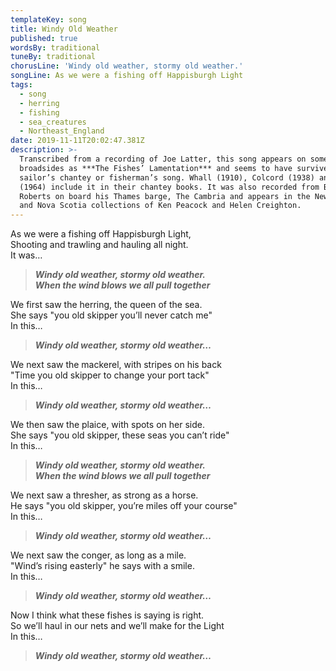 ```yaml
---
templateKey: song
title: Windy Old Weather
published: true
wordsBy: traditional
tuneBy: traditional
chorusLine: 'Windy old weather, stormy old weather.'
songLine: As we were a fishing off Happisburgh Light
tags:
  - song
  - herring
  - fishing
  - sea_creatures
  - Northeast_England
date: 2019-11-11T20:02:47.381Z
description: >-
  Transcribed from a recording of Joe Latter, this song appears on some
  broadsides as ***The Fishes’ Lamentation*** and seems to have survived as a
  sailor’s chantey or fisherman’s song. Whall (1910), Colcord (1938) and Hugill
  (1964) include it in their chantey books. It was also recorded from Bob
  Roberts on board his Thames barge, The Cambria and appears in the Newfoundland
  and Nova Scotia collections of Ken Peacock and Helen Creighton.
---
```

As we were a fishing off Happisburgh Light,\
Shooting and trawling and hauling all night.\
It was…

> ***Windy old weather, stormy old weather.\
When the wind blows we all pull together***

We first saw the herring, the queen of the sea.\
She says "you old skipper you’ll never catch me"\
In this…

> ***Windy old weather, stormy old weather…***

We next saw the mackerel, with stripes on his back\
"Time you old skipper to change your port tack"\
In this…

> ***Windy old weather, stormy old weather…***

We then saw the plaice, with spots on her side.\
She says "you old skipper, these seas you can’t ride"\
In this…

> ***Windy old weather, stormy old weather.\
When the wind blows we all pull together***

We next saw a thresher, as strong as a horse.\
He says "you old skipper, you’re miles off your course"\
In this…

> ***Windy old weather, stormy old weather…***

We next saw the conger, as long as a mile.\
"Wind’s rising easterly" he says with a smile.\
In this…

> ***Windy old weather, stormy old weather…***

Now I think what these fishes is saying is right.\
So we’ll haul in our nets and we’ll make for the Light\
In this…

> ***Windy old weather, stormy old weather…***
